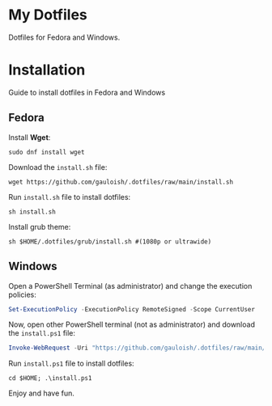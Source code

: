 # My Dotfiles

Dotfiles for Fedora and Windows.

# Installation

Guide to install dotfiles in Fedora and Windows

## Fedora

Install **Wget**:

```shell
sudo dnf install wget
```

Download the ```install.sh``` file:

```shell
wget https://github.com/gauloish/.dotfiles/raw/main/install.sh
```

Run ```install.sh``` file to install dotfiles:

```shell
sh install.sh
```

Install grub theme:

```shell
sh $HOME/.dotfiles/grub/install.sh #(1080p or ultrawide)
```

## Windows

Open a PowerShell Terminal (as administrator) and change the execution policies:

```powershell
Set-ExecutionPolicy -ExecutionPolicy RemoteSigned -Scope CurrentUser
```

Now, open other PowerShell terminal (not as administrator) and download the ```install.ps1``` file:

```powershell
Invoke-WebRequest -Uri "https://github.com/gauloish/.dotfiles/raw/main/install.ps1" -OutFile "$HOME\install.ps1"
```

Run ```install.ps1``` file to install dotfiles:

```shell
cd $HOME; .\install.ps1
```

Enjoy and have fun.
